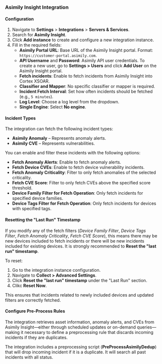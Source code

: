 ### Asimily Insight Integration

#### Configuration

1. Navigate to **Settings** > **Integrations** > **Servers & Services**.
2. Search for **Asimily Insight**.
3. Click **Add instance** to create and configure a new integration instance.
4. Fill in the required fields:
    - **Asimily Portal URL**: Base URL of the Asimily Insight portal. Format: `https://customer-portal.asimily.com`.
    - **API Username** and **Password**: Asimily API user credentials. To create a new user, go to **Settings > Users** and click **Add User** on the Asimily Insight portal.
    - **Fetch incidents**: Enable to fetch incidents from Asimily Insight into Cortex XSOAR.
    - **Classifier and Mapper**: No specific classifier or mapper is required.
    - **Incident Fetch Interval**: Set how often incidents should be fetched (e.g., `5 minutes`).
    - **Log Level**: Choose a log level from the dropdown.
    - **Single Engine**: Select **No engine**.

#### Incident Types

The integration can fetch the following incident types:

- **Asimily Anomaly** – Represents anomaly alerts.
- **Asimily CVE** – Represents vulnerabilities.

You can enable and filter these incidents with the following options:

- **Fetch Anomaly Alerts**: Enable to fetch anomaly alerts.
- **Fetch Device CVEs**: Enable to fetch device vulnerability incidents.
- **Fetch Anomaly Criticality**: Filter to only fetch anomalies of the selected criticality.
- **Fetch CVE Score**: Filter to only fetch CVEs above the specified score threshold.
- **Device Family Filter for Fetch Operation**: Only fetch incidents for specified device families.
- **Device Tags Filter for Fetch Operation**: Only fetch incidents for devices with specified tags.

#### Resetting the "Last Run" Timestamp

If you modify any of the fetch filters (*Device Family Filter*, *Device Tags Filter*, *Fetch Anomaly Criticality*, *Fetch CVE Score*), this means there may be new devices included to fetch incidents or there will be new incidents included for existing devices. It is strongly recommended to **Reset the "last run" timestamp**. 

To reset:

1. Go to the integration instance configuration.
2. Navigate to **Collect > Advanced Settings**.
3. Click **Reset the "last run" timestamp** under the "Last Run" section.
4. Clikc **Reset Now**.

This ensures that incidents related to newly included devices and updated filters are correctly fetched.

#### Configure Pre-Process Rules
The integration retrieves asset information, anomaly alerts, and CVEs from Asimily Insight—either through scheduled updates or on-demand queries—making it necessary to define a preprocessing rule that discards incoming incidents if they are duplicates.

The integration includes a preprocessing script (**PreProcessAsimilyDedup**) that will drop incoming incident if it is a duplicate. It will search all past incidents with all status.
